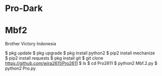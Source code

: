 # Pro-Dark
# Mbf2

Brother Victory Indonesia

$ pkg update
$ pkg upgrade
$ pkg install python2
$ pip2 install mechanize
$ pip2 install requests
$ pkg install git
$ git clone https://github.com/wira2611/Pro2611
$ ls
$ cd Pro2611
$ python2 Mbf.2.py
$ python2 Pro.py
